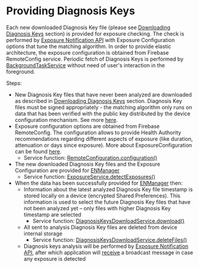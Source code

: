 # Providing Diagnosis Keys

Each new downloaded Diagnosis Key file (please see [Downloading Diagnosis Keys](DownloadingDiagnosisKeys.md) section) is provided for exposure checking. The check is performed by [Exposure Notification API](https://developer.apple.com/documentation/exposurenotification) with Exposure Configuration options that tune the matching algorithm. In order to provide elastic architecture, the exposure configuration is obtained from Firebase RemoteConfig service.
Periodic fetch of Diagnosis Keys is performed by [BackgroundTaskService](../safesafe/Services/ExposureNotification/BackgrounTasksService.swift) without need of user's interaction in the foreground.

Steps:
- New Diagnosis Key files that have never been analyzed are downloaded as described in [Downloading Diagnosis Keys](DownloadingDiagnosisKeys.md) section. Diagnosis Key files must be signed appropriately - the matching algorithm only runs on data that has been verified with the public key distributed by the device configuration mechanism. See more [here](https://static.googleusercontent.com/media/www.google.com/pt-BR//covid19/exposurenotifications/pdfs/Exposure-Key-File-Format-and-Verification.pdf).
- Exposure configuration options are obtained from Firebase RemoteConfig. The configuration allows to provide Health Authority recommendations regarding different aspects of exposure (like duration, attenuation or days since exposure). More about ExposureConfiguration can be found [here](https://developer.apple.com/documentation/exposurenotification/enexposureconfiguration).
  - Service function: [RemoteConfiguration.configuration()](../safesafe/Networking/RemoteConfig/RemoteConfig.swift)
- The new downloaded Diagnosis Key files and the Exposure Configuration are provided for [ENManager](https://developer.apple.com/documentation/exposurenotification/enmanager)
  - Service function: [ExposureService.detectExposures()](../safesafe/Services/ExposureNotification/ExposureService.swift)
- When the data has been successfully provided for [ENManager](https://developer.apple.com/documentation/exposurenotification/enmanager) then:
  - Information about the latest analyzed Diagnosis Key file timestamp is stored locally on a device (encrypted Shared Preferences). This information is used to select the future Diagnosis Key files that have not been analyzed yet – only files with higher Diagnosis Key timestamp are selected
    - Service function: [DiagnosisKeysDownloadService.download()](../safesafe/Services/ExposureNotification/DiagnosisKeysDownloadService.swift)
  - All sent to analysis Diagnosis Key files are deleted from device internal storage
    - Service function: [DiagnosisKeysDownloadService.deleteFiles()](../safesafe/Services/ExposureNotification/DiagnosisKeysDownloadService.swift)
  - Diagnosis keys analysis will be performed by [Exposure Notification API](https://developer.apple.com/documentation/exposurenotification), after which application will [receive](ReceivingExposuresInformation.md) a broadcast message in case any exposure is detected